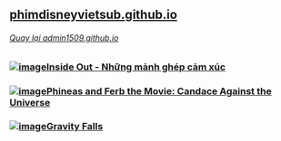## [phimdisneyvietsub.github.io](https://phimdisneyvietsub.github.io)
###### [Quay lại admin1509.github.io](https://admin1509.github.io)

### [![image](https://user-images.githubusercontent.com/75318518/143529670-b485b2d0-f59b-4a8b-af7d-efb5662617d5.png)](https://phimdisneyvietsub.github.io/2015/inside-out/)[Inside Out - Những mảnh ghép cảm xúc](https://phimdisneyvietsub.github.io/2015/inside-out/)
### [![image](https://user-images.githubusercontent.com/75318518/143449206-d38971ad-aa24-4e6b-894b-f7cef0087c2b.jpg)](https://phimdisneyvietsub.github.io/2020/phineas-and-ferb-the-movie--candace-against-the-universe/)[Phineas and Ferb the Movie: Candace Against the Universe](https://phimdisneyvietsub.github.io/2020/phineas-and-ferb-the-movie--candace-against-the-universe/)
### [![image](https://user-images.githubusercontent.com/75318518/142972281-c3c6c813-cd80-441f-98cf-9029774b38d8.png)](https://phimdisneyvietsub.github.io/2016/10/20/gravity-falls/)[Gravity Falls](https://phimdisneyvietsub.github.io/2016/10/20/gravity-falls/)
